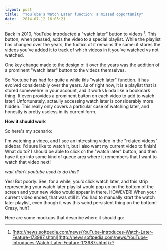 ```yaml
---
layout: post
title:  "YouTube's Watch Later function: a missed opportunity"
date:   2014-07-12 16:05:21
---
```


Back in 2010, YouTube introducted a "watch later" button to videos [^watchlaterintroduction]. This button, when pressed, adds the video to a special playlist. While the playlist has changed over the years, the fuction of it remains the same: it stores the videos you've added it to track of which videos in it you've watched vs not watched. 

One key change made to the design of it over the years was the addition of a prominent "watch later" button to the videos themselves.

So Youtube has had for quite a while this "watch later" function. It has evolved considerablly over the years. As of right now, it is a playlist that is stored somewehre in your account, and it works kinda like a bookmark thing. It even provides a prominent button on each video to add to watch later! Unfortunately, actaully accessing watch later is considerably more hidden. This really only covers a particular case of watching later, and honestly is pretty useless in its current form.

**How it should work**

So here's my scenario:

I'm watching a video, and I see an interesting video in the "related videos" sidebar. I'd sure like to watch it, but I also want my current video to finish! What do to? I should be able to click on the "watch later" button, and then have it go into some kind of queue area where it remembers that I want to watch that video next!

_wait didn't youtube used to do this?_

Yes! But poorly. See, for a while, you'd click watch later, and this strip representing your watch later playlist would pop up on the bottom of the screen and your new video would appear in there. HOWEVER! When your current video ended, that was still it. You had to manually _start_ the watch later playlist, even though it was this weird persistent thing on the bottom! Crazy, huh?

Here are some mockups that describe where it should go:

[^watchlaterintroduction]: [http://news.softpedia.com/news/YouTube-Introduces-Watch-Later-Feature-173987.shtml](http://news.softpedia.com/news/YouTube-Introduces-Watch-Later-Feature-173987.shtml)